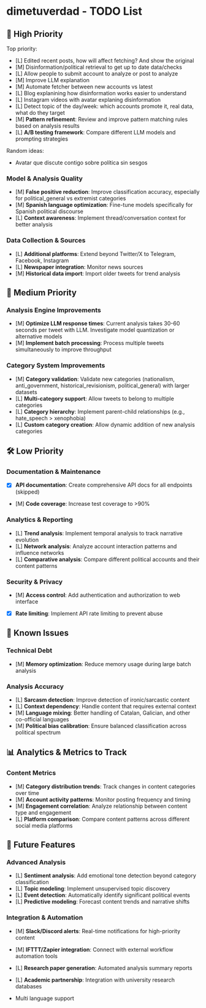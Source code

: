 # dimetuverdad - TODO List

## 🚀 High Priority

Top priority:

- [L] Edited recent posts, how will affect fetching? And show the original
- [M] Disinformation/political retrieval to get up to date data/checks
- [L] Allow people to submit account to analyze or post to analyze
- [M] Improve LLM explanation
- [M] Automate fetcher between new accounts vs latest
- [L] Blog explanining how disinformation works easier to understand
- [L] Instagram videos with avatar explaning disinformation
- [L] Detect topic of the day/week: which accounts promote it, real data, what do they target
- [M] **Pattern refinement**: Review and improve pattern matching rules based on analysis results
- [L] **A/B testing framework**: Compare different LLM models and prompting strategies

Random ideas:

- Avatar que discute contigo sobre política sin sesgos

### Model & Analysis Quality
- [M] **False positive reduction**: Improve classification accuracy, especially for political_general vs extremist categories
- [M] **Spanish language optimization**: Fine-tune models specifically for Spanish political discourse
- [L] **Context awareness**: Implement thread/conversation context for better analysis

### Data Collection & Sources
- [L] **Additional platforms**: Extend beyond Twitter/X to Telegram, Facebook, Instagram
- [L] **Newspaper integration**: Monitor news sources
- [M] **Historical data import**: Import older tweets for trend analysis


## 🔧 Medium Priority

### Analysis Engine Improvements
- [M] **Optimize LLM response times**: Current analysis takes 30-60 seconds per tweet with LLM. Investigate model quantization or alternative models
- [M] **Implement batch processing**: Process multiple tweets simultaneously to improve throughput

### Category System Improvements
- [M] **Category validation**: Validate new categories (nationalism, anti_government, historical_revisionism, political_general) with larger datasets
- [L] **Multi-category support**: Allow tweets to belong to multiple categories
- [L] **Category hierarchy**: Implement parent-child relationships (e.g., hate_speech > xenophobia)
- [L] **Custom category creation**: Allow dynamic addition of new analysis categories

## 🛠️ Low Priority

### Documentation & Maintenance
- [x] **API documentation**: Create comprehensive API docs for all endpoints (skipped)
- [M] **Code coverage**: Increase test coverage to >90%

### Analytics & Reporting
- [L] **Trend analysis**: Implement temporal analysis to track narrative evolution
- [L] **Network analysis**: Analyze account interaction patterns and influence networks
- [L] **Comparative analysis**: Compare different political accounts and their content patterns

### Security & Privacy
- [M] **Access control**: Add authentication and authorization to web interface
- [x] **Rate limiting**: Implement API rate limiting to prevent abuse

## 🐛 Known Issues

### Technical Debt
- [M] **Memory optimization**: Reduce memory usage during large batch analysis

### Analysis Accuracy
- [L] **Sarcasm detection**: Improve detection of ironic/sarcastic content
- [L] **Context dependency**: Handle content that requires external context
- [M] **Language mixing**: Better handling of Catalan, Galician, and other co-official languages
- [M] **Political bias calibration**: Ensure balanced classification across political spectrum

## 📊 Analytics & Metrics to Track

### Content Metrics
- [M] **Category distribution trends**: Track changes in content categories over time
- [M] **Account activity patterns**: Monitor posting frequency and timing
- [M] **Engagement correlation**: Analyze relationship between content type and engagement
- [L] **Platform comparison**: Compare content patterns across different social media platforms

## 🎯 Future Features

### Advanced Analysis
- [L] **Sentiment analysis**: Add emotional tone detection beyond category classification
- [L] **Topic modeling**: Implement unsupervised topic discovery
- [L] **Event detection**: Automatically identify significant political events
- [L] **Predictive modeling**: Forecast content trends and narrative shifts

### Integration & Automation
- [M] **Slack/Discord alerts**: Real-time notifications for high-priority content
- [M] **IFTTT/Zapier integration**: Connect with external workflow automation tools
- [L] **Research paper generation**: Automated analysis summary reports
- [L] **Academic partnership**: Integration with university research databases

- Multi language support